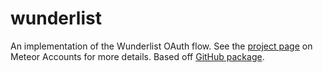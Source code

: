 # wunderlist

An implementation of the Wunderlist OAuth flow. See the [project page](https://www.meteor.com/accounts) on Meteor Accounts for more details. Based off [GitHub package](https://github.com/meteor/meteor/tree/devel/packages/github).
